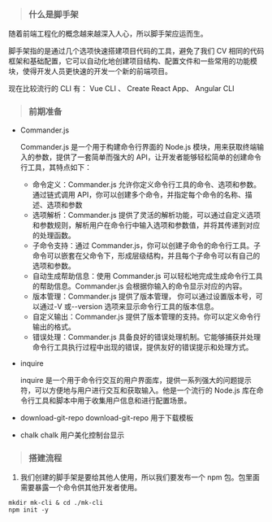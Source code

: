 <!--
 * @Author: mengkun822 1197235402@qq.com
 * @Date: 2023-06-27 08:55:05
 * @LastEditors: mengkun822 1197235402@qq.com
 * @LastEditTime: 2023-06-27 09:57:56
 * @FilePath: \knowledge_planet\docs\md\脚手架\脚手架.md
 * @Description: 这是默认设置,请设置`customMade`, 打开koroFileHeader查看配置 进行设置: https://github.com/OBKoro1/koro1FileHeader/wiki/%E9%85%8D%E7%BD%AE
-->

> ### 什么是脚手架

随着前端工程化的概念越来越深入人心，所以脚手架应运而生。

脚手架指的是通过几个选项快速搭建项目代码的工具，避免了我们 CV 相同的代码框架和基础配置，它可以自动化地创建项目结构、配置文件和一些常用的功能模块，使得开发人员更快速的开发一个新的前端项目。

现在比较流行的 CLI 有： Vue CLI 、 Create React App、 Angular CLI

> ### 前期准备

-   Commander.js

    Commander.js 是一个用于构建命令行界面的 Node.js 模块，用来获取终端输入的参数，提供了一套简单而强大的 API，让开发者能够轻松简单的创建命令行工具，其特点如下：

    -   命令定义：Commander.js 允许你定义命令行工具的命令、选项和参数。通过链式调用 API，你可以创建多个命令，并指定每个命令的名称、描述、选项和参数
    -   选项解析：Commander.js 提供了灵活的解析功能，可以通过自定义选项和参数规则，解析用户在命令行中输入选项和参数值，并将其传递到对应的处理函数。
    -   子命令支持：通过 Commander.js，你可以创建子命令的命令行工具。子命令可以嵌套在父命令下，形成层级结构，并且每个子命令可以有自己的选项和参数。
    -   自动生成帮助信息：使用 Commander.js 可以轻松地完成生成命令行工具的帮助信息。Commander.js 会根据你输入的命令显示对应的内容。
    -   版本管理：Commander.js 提供了版本管理， 你可以通过设置版本号，可以通过-V 或--version 选项来显示命令行工具的版本信息。
    -   自定义输出：Commander.js 提供了版本管理的支持。你可以定义命令行输出的格式。
    -   错误处理：Commander.js 具备良好的错误处理机制。它能够捕获并处理命令行工具执行过程中出现的错误，提供友好的错误提示和处理方式。

-   inquire

    inquire 是一个用于命令行交互的用户界面库，提供一系列强大的问题提示符，可以方便地与用户进行交互和获取输入。他是一个流行的 Node.js 库在命令行工具和脚本中用于收集用户信息和进行配置场景。

-   download-git-repo
    download-git-repo 用于下载模板

-   chalk
    chalk 用户美化控制台显示

> ### 搭建流程

1. 我们创建的脚手架是要给其他人使用，所以我们要发布一个 npm 包。包里面需要暴露一个命令供其他开发者使用。

```dash
mkdir mk-cli & cd ./mk-cli
npm init -y

```
